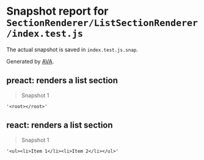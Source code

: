 # Snapshot report for `SectionRenderer/ListSectionRenderer/index.test.js`

The actual snapshot is saved in `index.test.js.snap`.

Generated by [AVA](https://ava.li).

## preact: renders a list section

> Snapshot 1

    '<root></root>'

## react: renders a list section

> Snapshot 1

    '<ul><li>Item 1</li><li>Item 2</li></ul>'
